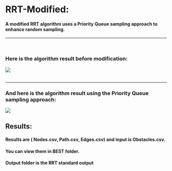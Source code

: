 # RRT-Modified:
#### A modified RRT algorithm uses a Priority Queue sampling approach to enhance random sampling.
<hr>
<br>



### Here is the algorithm result before modification:
![](https://github.com/alizayan684/RRT-Modified/blob/main/Screenshot%202023-09-17%20174405.png)
<br>
<br>
<hr>



### And here is the algorithm result using the Priority Queue sampling approach:
![](https://github.com/alizayan684/RRT-Modified/blob/main/Screenshot%202023-09-13%20005839.png)


## Results:
#### Results are ( Nodes.csv, Path.csv, Edges.csv) and input is Obstacles.csv.
#### You can view them in BEST folder.
#### Output folder is the RRT standard output
